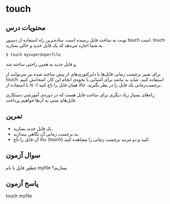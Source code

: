 # touch

## محتویات درس

نوبت به ساخت فایل رسیده است. ساده‌ترین راه استفاده از دستور touch است. touch به شما اجازه می‌دهد که یک فایل جدید و خالی بسازید.

```$ touch mysuperduperfile```

و فایل جدید به همین راحتی ساخته شد.

برای تغییر برچسب زمانی فایل‌ها یا دایرکتوری‌های از پیش ساخته شده نیز می‌توانید از touch استفاده کنید. شاید بد نباشد برای آشنایی با نحوه‌ی انجام این کار، امتحانش کنیم. با استفاده از ls -l برچسب‌زمانی یک فایل را در نظر بگیرید. حالا همان فایل را تاچ کنید.

راه‌های بسیار زیاد دیگری برای ساخت فایل هست که در دوره‌ی آموزشی دستکاری فایل‌های متنی به آن‌ها خواهیم پرداخت.

## تمرین

+ یک فایل جدید بسازید.
+ به برچسب زمانی آن نگاهی بیندازید.
+ حالا آن فایل را تاچ (touch) کنید و دو مرتبه برچسب زمانی را مشاهده کنید.

## سوال آزمون

چطور فایل با نام myfile بسازیم؟

## پاسخ آزمون

touch myfile
